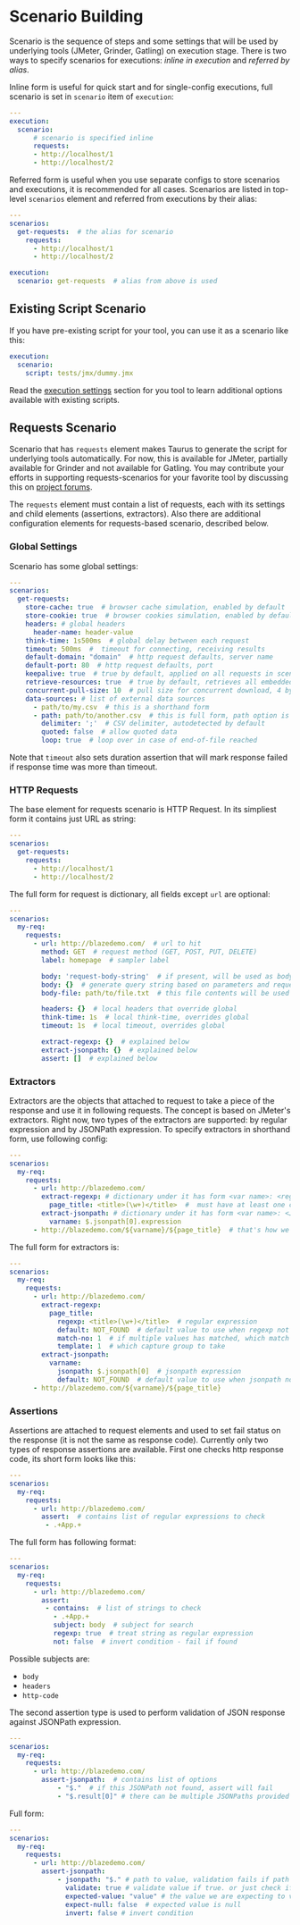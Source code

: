 # Scenario Building

Scenario is the sequence of steps and some settings that will be used by underlying tools (JMeter, Grinder, Gatling) on execution stage. There is two ways to specify scenarios for executions: _inline in execution_ and _referred by alias_.

Inline form is useful for quick start and for single-config executions, full scenario is set in `scenario` item of `execution`:

```yaml
---
execution:
  scenario:
      # scenario is specified inline
      requests:
      - http://localhost/1
      - http://localhost/2
```

Referred form is useful when you use separate configs to store scenarios and executions, it is recommended for all cases. Scenarios are listed in top-level `scenarios` element and referred from executions by their alias:
```yaml
---
scenarios:
  get-requests:  # the alias for scenario
    requests:
      - http://localhost/1
      - http://localhost/2

execution:
  scenario: get-requests  # alias from above is used 
```

## Existing Script Scenario

If you have pre-existing script for your tool, you can use it as a scenario like this:
```yaml
execution:
  scenario:
    script: tests/jmx/dummy.jmx
```

Read the [execution settings](ExecutionSettings.md) section for you tool to learn additional options available with existing scripts.

## Requests Scenario

Scenario that has `requests` element makes Taurus to generate the script for underlying tools automatically. For now, this is available for JMeter, partially available for Grinder and not available for Gatling. You may contribute your efforts in supporting requests-scenarios for your favorite tool by discussing this on [project forums](https://groups.google.com/forum/#!forum/codename-taurus).

The `requests` element must contain a list of requests, each with its settings and child elements (assertions, extractors). Also there are additional configuration elements for requests-based scenario, described below.

### Global Settings

Scenario has some global settings:

```yaml
---
scenarios:
  get-requests:  
    store-cache: true  # browser cache simulation, enabled by default
    store-cookie: true  # browser cookies simulation, enabled by default
    headers: # global headers
      header-name: header-value
    think-time: 1s500ms  # global delay between each request
    timeout: 500ms  #  timeout for connecting, receiving results
    default-domain: "domain"  # http request defaults, server name
    default-port: 80  # http request defaults, port
    keepalive: true  # true by default, applied on all requests in scenario
    retrieve-resources: true  # true by default, retrieves all embedded resources
    concurrent-pull-size: 10  # pull size for concurrent download, 4 by default
    data-sources: # list of external data sources
      - path/to/my.csv  # this is a shorthand form
      - path: path/to/another.csv  # this is full form, path option is required
        delimiter: ';'  # CSV delimiter, autodetected by default
        quoted: false  # allow quoted data
        loop: true  # loop over in case of end-of-file reached
```

Note that `timeout` also sets duration assertion that will mark response failed if response time was more than timeout.

### HTTP Requests

The base element for requests scenario is HTTP Request. In its simpliest form it contains just URL as string:

```yaml
---
scenarios:
  get-requests:  
    requests:
      - http://localhost/1
      - http://localhost/2
```

The full form for request is dictionary, all fields except `url` are optional:

```yaml
---
scenarios:
  my-req: 
    requests:
      - url: http://blazedemo.com/  # url to hit
        method: GET  # request method (GET, POST, PUT, DELETE)
        label: homepage  # sampler label

        body: 'request-body-string'  # if present, will be used as body 
        body: {}  # generate query string based on parameters and request type
        body-file: path/to/file.txt  # this file contents will be used as post body

        headers: {}  # local headers that override global
        think-time: 1s  # local think-time, overrides global
        timeout: 1s  # local timeout, overrides global

        extract-regexp: {}  # explained below
        extract-jsonpath: {}  # explained below
        assert: []  # explained below
```

### Extractors

Extractors are the objects that attached to request to take a piece of the response and use it in following requests. The concept is based on JMeter's extractors. Right now, two types of the extractors are supported: by regular expression and by JSONPath expression. To specify extractors in shorthand form, use following config:

```yaml
---
scenarios:
  my-req: 
    requests:
      - url: http://blazedemo.com/  
        extract-regexp: # dictionary under it has form <var name>: <regular expression>
          page_title: <title>(\w+)</title>  #  must have at least one capture group
        extract-jsonpath: # dictionary under it has form <var name>: <JSONPath expression>
          varname: $.jsonpath[0].expression
      - http://blazedemo.com/${varname}/${page_title}  # that's how we use those variables
```

The full form for extractors is:
```yaml
---
scenarios:
  my-req: 
    requests:
      - url: http://blazedemo.com/  
        extract-regexp:
          page_title:
            regexp: <title>(\w+)</title>  # regular expression
            default: NOT_FOUND  # default value to use when regexp not found
            match-no: 1  # if multiple values has matched, which match use (0=random)
            template: 1  # which capture group to take
        extract-jsonpath:   
          varname:
            jsonpath: $.jsonpath[0]  # jsonpath expression
            default: NOT_FOUND  # default value to use when jsonpath not found
      - http://blazedemo.com/${varname}/${page_title}  
```

### Assertions

Assertions are attached to request elements and used to set fail status on the response (it is not the same as response code).
Currently only two types of response assertions are available.
First one checks http response code, its short form looks like this:

```yaml
---
scenarios:
  my-req: 
    requests:
      - url: http://blazedemo.com/  
        assert:  # contains list of regular expressions to check
         - .+App.+
```

The full form has following format:

```yaml
---
scenarios:
  my-req: 
    requests:
      - url: http://blazedemo.com/  
        assert:
         - contains:  # list of strings to check
           - .+App.+ 
           subject: body  # subject for search
           regexp: true  # treat string as regular expression
           not: false  # invert condition - fail if found
```

Possible subjects are:
  - `body`
  - `headers`
  - `http-code`


The second assertion type is used to perform validation of JSON response against JSONPath expression.

```yaml
---
scenarios:
  my-req:
    requests:
      - url: http://blazedemo.com/
        assert-jsonpath:  # contains list of options
            - "$."  # if this JSONPath not found, assert will fail
            - "$.result[0]" # there can be multiple JSONPaths provided            
```

Full form:

```yaml
---
scenarios:
  my-req:
    requests:
      - url: http://blazedemo.com/
        assert-jsonpath:
            - jsonpath: "$." # path to value, validation fails if path not exists
              validate: true # validate value if true. or just check if json path exists if false
              expected-value: "value" # the value we are expecting to validate
              expect-null: false  # expected value is null
              invert: false # invert condition
```
